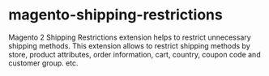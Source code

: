 # magento-shipping-restrictions
Magento 2 Shipping Restrictions extension helps to restrict unnecessary shipping methods. This extension allows to restrict shipping methods by store, product attributes, order information, cart, country, coupon code and customer group. etc.
